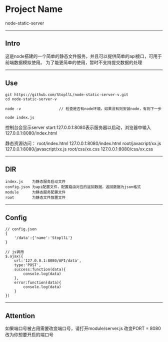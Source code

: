 # Project Name

node-static-server

***
## Intro

这是node搭建的一个简单的静态文件服务，并且可以提供简单的api接口，可用于前端数据模拟使用。
为了能更简单的使用，暂时不支持提交数据的处理

***
## Use

	git https://github.com/StopllL/node-static-server-v.git
	cd node-static-server-v

	node -v 				// 检查是否有node环境，如果没有则安装node，有则下一步

	node index.js

控制台会显示server start:127.0.0.1:8080表示服务器以启动，浏览器中输入 127.0.0.1:8080/index.html

静态资源访问：
	root/index.html							127.0.0.1:8080/index.html
	root/javacript/xx.js					127.0.0.1:8080/javascript/xx.js
	root/css/xx.css							127.0.0.1:8080/css/xx.css

***
## DIR

	index.js	为静态服务启动文件
	config.json	为api配置文件，配置路由对应的返回数据，返回数据为json格式
	module		为静态服务配置文件
	root		为静态文件放置文件


***
## Config
	
	// config.json
	{
		'/data':{'name':'StopllL'}
	}

	// js调用
	$.ajax({
		url:'127.0.0.1:8080/API/data',
		type:'POST',
		success:function(data){
			console.log(data)
		},
		error:function(data){
			console.log(data)
		}
	})


***
## Attention

如果端口号被占用需要改变端口号，请打开module/server.js  改变PORT = 8080改为你想要开启的端口号
